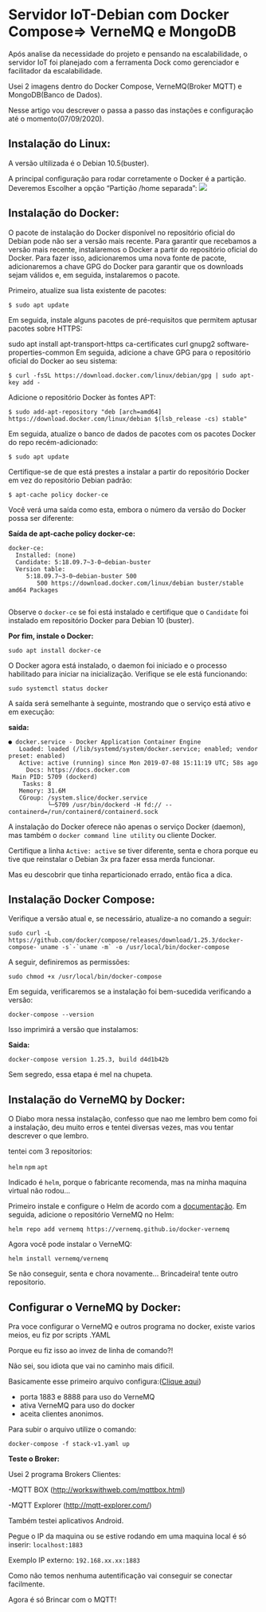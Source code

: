 # Servidor IoT-Debian com Docker Compose=> VerneMQ e MongoDB

Após analise da necessidade do projeto e pensando na escalabilidade, o servidor IoT foi planejado com a ferramenta Dock como gerenciador e facilitador da escalabilidade. 

Usei 2 imagens dentro do Docker Compose, VerneMQ(Broker MQTT) e MongoDB(Banco de Dados).

Nesse artigo vou descrever o passa a passo das instações e configuração até o momento(07/09/2020).


## Instalação do Linux:

A versão ultilizada é o Debian 10.5(buster).

A principal configuração para rodar corretamente o Docker é a partição.
Deveremos Escolher a opção “Partição /home separada”:
<img src=https://servidordebian.org/_media/pt/buster/install/12-part-3.png>


## Instalação do Docker:

O pacote de instalação do Docker disponível no repositório oficial do Debian pode não ser a versão mais recente. Para garantir que recebamos a versão mais recente, instalaremos o Docker a partir do repositório oficial do Docker. Para fazer isso, adicionaremos uma nova fonte de pacote, adicionaremos a chave GPG do Docker para garantir que os downloads sejam válidos e, em seguida, instalaremos o pacote.

Primeiro, atualize sua lista existente de pacotes:

``$ sudo apt update``

Em seguida, instale alguns pacotes de pré-requisitos que permitem aptusar pacotes sobre HTTPS:

sudo apt install apt-transport-https ca-certificates curl gnupg2 software-properties-common
Em seguida, adicione a chave GPG para o repositório oficial do Docker ao seu sistema:

``$ curl -fsSL https://download.docker.com/linux/debian/gpg | sudo apt-key add -``

Adicione o repositório Docker às fontes APT:

``$ sudo add-apt-repository "deb [arch=amd64] https://download.docker.com/linux/debian $(lsb_release -cs) stable"``

Em seguida, atualize o banco de dados de pacotes com os pacotes Docker do repo recém-adicionado:

``$ sudo apt update``

Certifique-se de que está prestes a instalar a partir do repositório Docker em vez do repositório Debian padrão:

``$ apt-cache policy docker-ce``

Você verá uma saída como esta, embora o número da versão do Docker possa ser diferente:

**Saída de apt-cache policy docker-ce:**

```
docker-ce:
  Installed: (none)
  Candidate: 5:18.09.7~3-0~debian-buster
  Version table:
     5:18.09.7~3-0~debian-buster 500
        500 https://download.docker.com/linux/debian buster/stable amd64 Packages
        
```

Observe o ``docker-ce`` se foi está instalado e certifique que o ``Candidate`` foi instalado em repositório Docker para Debian 10 (buster).

**Por fim, instale o Docker:**

``sudo apt install docker-ce``

O Docker agora está instalado, o daemon foi iniciado e o processo habilitado para iniciar na inicialização. Verifique se ele está funcionando:

``sudo systemctl status docker``

A saída será semelhante à seguinte, mostrando que o serviço está ativo e em execução:


**saida:**
```
● docker.service - Docker Application Container Engine
   Loaded: loaded (/lib/systemd/system/docker.service; enabled; vendor preset: enabled)
   Active: active (running) since Mon 2019-07-08 15:11:19 UTC; 58s ago
     Docs: https://docs.docker.com
 Main PID: 5709 (dockerd)
    Tasks: 8
   Memory: 31.6M
   CGroup: /system.slice/docker.service
           └─5709 /usr/bin/dockerd -H fd:// --containerd=/run/containerd/containerd.sock
```

A instalação do Docker oferece não apenas o serviço Docker (daemon), mas também o  ``docker command line utility`` ou cliente Docker.

Certifique a linha ``Active: active`` se tiver diferente, senta e chora porque eu tive que reinstalar o Debian 3x pra fazer essa merda funcionar.

Mas eu descobrir que tinha reparticionado errado, então fica a dica.



## Instalação Docker Compose:

Verifique a versão atual e, se necessário, atualize-a no comando a seguir:

``sudo curl -L https://github.com/docker/compose/releases/download/1.25.3/docker-compose-`uname -s`-`uname -m` -o /usr/local/bin/docker-compose``

A seguir, definiremos as permissões:

``sudo chmod +x /usr/local/bin/docker-compose``

Em seguida, verificaremos se a instalação foi bem-sucedida verificando a versão:

``docker-compose --version``

Isso imprimirá a versão que instalamos:

**Saida:**

```docker-compose version 1.25.3, build d4d1b42b```

Sem segredo, essa etapa é mel na chupeta.

## Instalação do VerneMQ by Docker:

O Diabo mora nessa instalação, confesso que nao me lembro bem como foi a instalação, deu muito erros e tentei diversas vezes, mas vou tentar descrever o que lembro.

tentei com 3 repositorios:

``helm``
``npm``
``apt``

Indicado é ``helm``, porque o fabricante recomenda, mas na minha maquina virtual não rodou...

Primeiro instale e configure o Helm de acordo com a [documentação](https://helm.sh/docs/intro/). 
Em seguida, adicione o repositório VerneMQ no Helm:

``helm repo add vernemq https://vernemq.github.io/docker-vernemq``

Agora você pode instalar o VerneMQ:

``helm install vernemq/vernemq``

Se não conseguir, senta e chora novamente...
Brincadeira! tente outro repositorio.

## Configurar o VerneMQ by Docker:
Pra voce configurar o VerneMQ e outros programa no docker, existe varios meios, eu fiz por scripts .YAML

Porque eu fiz isso ao invez de linha de comando?! 

Não sei, sou idiota que vai no caminho mais dificil.

Basicamente esse primeiro arquivo configura:([Clique aqui](https://github.com/Sidosan/IoT-ContagemPessoas/blob/master/stack-v1.yaml))
- porta 1883 e 8888 para uso do VerneMQ
- ativa VerneMQ para uso do docker
- aceita clientes anonimos.

Para subir o arquivo utilize o comando:

``docker-compose -f stack-v1.yaml up``

**Teste o Broker:**

Usei 2 programa Brokers Clientes:

-MQTT BOX (http://workswithweb.com/mqttbox.html)

-MQTT Explorer (http://mqtt-explorer.com/)

Também testei aplicativos Android.

Pegue o IP da maquina ou se estive rodando em uma maquina local é só inserir:
``localhost:1883``

Exemplo IP externo:
``192.168.xx.xx:1883``

Como não temos nenhuma autentificação vai conseguir se conectar facilmente.

Agora é só Brincar com o MQTT!















